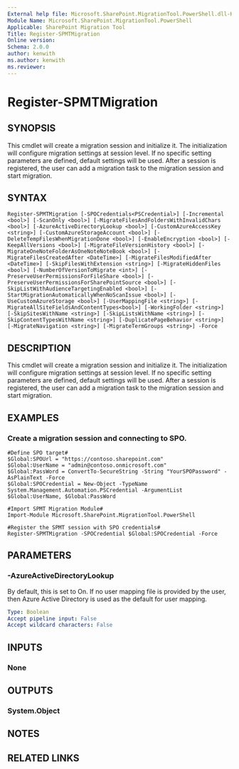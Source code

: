 ```yaml
---
External help file: Microsoft.SharePoint.MigrationTool.PowerShell.dll-Help.xml
Module Name: Microsoft.SharePoint.MigrationTool.PowerShell
Applicable: SharePoint Migration Tool
Title: Register-SPMTMigration
Online version: 
Schema: 2.0.0
author: kenwith
ms.author: kenwith
ms.reviewer:
---
```


# Register-SPMTMigration

## SYNOPSIS
This cmdlet will create a migration session and initialize it. The initialization will configure migration settings at session level. If no specific setting parameters are defined, default settings will be used. 
After a session is registered, the user can add a migration task to the migration session and start migration.

## SYNTAX

```
Register-SPMTMigration [-SPOCredentials<PSCredential>] [-Incremental <bool>] [-ScanOnly <bool>] [-MigrateFilesAndFoldersWithInvalidChars <bool>] [-AzureActiveDirectoryLookup <bool>] [-CustomAzureAccessKey <string>] [-CustomAzureStorageAccount <bool>] [-DeleteTempFilesWhenMigrationDone <bool>] [-EnableEncryption <bool>] [-KeepAllVersions <bool>] [-MigrateFileVersionHistory <bool>] [-MigrateOneNoteFolderAsOneNoteNoteBook <bool>] [-MigrateFilesCreatedAfter <DateTime>] [-MigrateFilesModifiedAfter <DateTime>] [-SkipFilesWithExtension <string>] [-MigrateHiddenFiles <bool>] [-NumberOfVersionToMigrate <int>] [-PreserveUserPermissionsForFileShare <bool>] [-PreserveUserPermissionsForSharePointSource <bool>] [-SkipListWithAudienceTargetingEnabled <bool>] [-StartMigrationAutomaticallyWhenNoScanIssue <bool>] [-UseCustomAzureStorage <bool>] [-UserMappingFile <string>] [-MigrateAllSiteFieldsAndContentTypes<bool>] [-WorkingFolder <string>] [-SkipSitesWithName <string>] [-SkipListsWithName <string>] [-SkipContentTypesWithName <string>] [-DuplicatePageBehavior <string>] [-MigrateNavigation <string>] [-MigrateTermGroups <string>] -Force
```

## DESCRIPTION
This cmdlet will create a migration session and initialize it. The initialization will configure migration settings at session level. If no specific setting parameters are defined, default settings will be used. 
After a session is registered, the user can add a migration task to the migration session and start migration.

## EXAMPLES

### Create a migration session and connecting to SPO. 
```
#Define SPO target#
$Global:SPOUrl = "https://contoso.sharepoint.com"
$Global:UserName = "admin@contoso.onmicrosoft.com"
$Global:PassWord = ConvertTo-SecureString -String "YourSPOPassword" -AsPlainText -Force
$Global:SPOCredential = New-Object -TypeName System.Management.Automation.PSCredential -ArgumentList $Global:UserName, $Global:PassWord

#Import SPMT Migration Module#
Import-Module Microsoft.SharePoint.MigrationTool.PowerShell

#Register the SPMT session with SPO credentials#
Register-SPMTMigration -SPOCredential $Global:SPOCredential -Force
```

## PARAMETERS

### -AzureActiveDirectoryLookup
By default, this is set to On. If no user mapping file is provided by the user, then Azure Active Directory is used as the default for user mapping. 

```yaml
Type: Boolean
Accept pipeline input: False
Accept wildcard characters: False
```

## INPUTS

### None


## OUTPUTS

### System.Object

## NOTES

## RELATED LINKS
